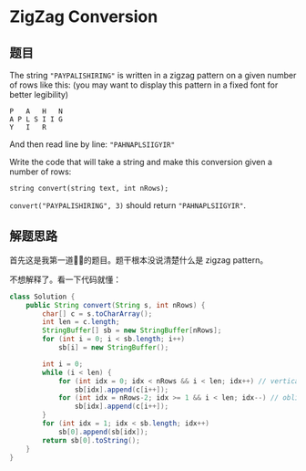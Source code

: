 # ZigZag Conversion

## 题目

The string `"PAYPALISHIRING"` is written in a zigzag pattern on a given number of rows like this: (you may want to display this pattern in a fixed font for better legibility)

```
P   A   H   N
A P L S I I G
Y   I   R
```

And then read line by line: `"PAHNAPLSIIGYIR"`

Write the code that will take a string and make this conversion given a number of rows:

```
string convert(string text, int nRows);
```

`convert("PAYPALISHIRING", 3)` should return `"PAHNAPLSIIGYIR"`. 

## 解题思路

首先这是我第一道🙅‍♂️的题目。题干根本没说清楚什么是 zigzag pattern。

不想解释了。看一下代码就懂：

```java
class Solution {
    public String convert(String s, int nRows) {
        char[] c = s.toCharArray();
        int len = c.length;
        StringBuffer[] sb = new StringBuffer[nRows];
        for (int i = 0; i < sb.length; i++) 
            sb[i] = new StringBuffer();

        int i = 0;
        while (i < len) {
            for (int idx = 0; idx < nRows && i < len; idx++) // vertically down
                sb[idx].append(c[i++]);
            for (int idx = nRows-2; idx >= 1 && i < len; idx--) // obliquely up
                sb[idx].append(c[i++]);
        }
        for (int idx = 1; idx < sb.length; idx++)
            sb[0].append(sb[idx]);
        return sb[0].toString();
    }
}
```